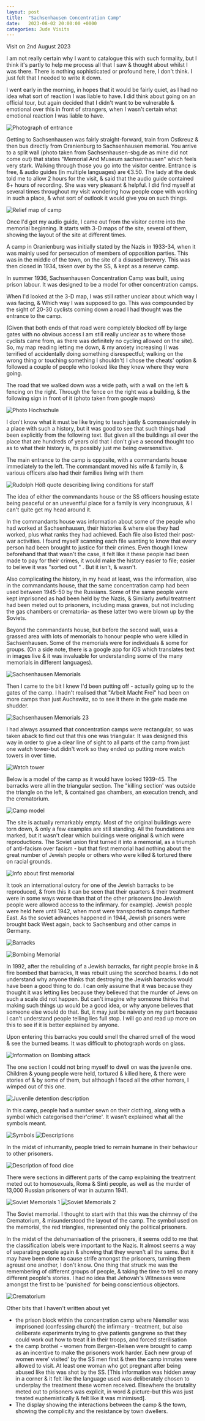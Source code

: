 ```yaml
---
layout: post
title:  "Sachsenhausen Concentration Camp"
date:   2023-08-02 20:00:00 +0000
categories: Jude Visits
---
```


Visit on 2nd August 2023

I am not really certain why I want to catalogue this with such formality, but I think it's partly to help me process all that I saw & thought about whilst I was there. There is nothing sophisticated or profound here, I don't think. I just felt that I needed to write it down.

I went early in the morning, in hopes that it would be fairly quiet, as I had no idea what sort of reaction I was liable to have. I did think about going on an official tour, but again decided that I didn't want to be vulnerable & emotional over this in front of strangers, when I wasn't certain what emotional reaction I was liable to have.

![Photograph of entrance](/Photographs/2003-08-02-Sachsenhausen/IMG_1467.jpeg)



Getting to Sachsenhausen was fairly straight-forward, train from Ostkreuz & then bus directly from Oranienburg to Sachsenhausen memorial. You arrive to a split wall (photo taken from Sachsenhausen-sbg.de as mine did not come out) that
states "Memorial And Museum sachsenhausen" which feels very stark. Walking through those you go into the visitor centre. Entrance is free, & audio guides (in multiple languages) are €3.50. The lady at the desk told me to allow 2 hours for the visit, & said that the audio guide contained 6+ hours of recording. She was very pleasant & helpful. I did find myself at several times throughout my visit wondering how people cope with working in such a place, & what sort of outlook it would give you on such things.

![Relief map of camp](/Photographs/2003-08-02-Sachsenhausen/IMG_4033.jpeg)
 
Once I'd got my audio guide, I came out from the visitor centre into the memorial beginning. It starts with 3-D maps of the site, several of them, showing the layout of the site at different times.

A camp in Oranienburg was initially stated by the Nazis in 1933-34, when it was mainly used for persecution of members of opposition parties. This was in the middle of the town, on the site of a disused brewery. This was then closed in 1934, taken over by the SS, & kept as a reserve camp.

In summer 1936, Sachsenhausen Concentration Camp was built, using prison labour. It was designed to be a model for other concentration camps.

When I'd looked at the 3-D map, I was still rather unclear about which way I was facing, & Which way I was supposed to go. This was compounded by the sight of 20-30 cyclists coming down a road I had thought was the entrance to the camp.

(Given that both ends of that road were completely blocked off by large gates with no obvious access I am still really unclear as to where those cyclists came from, as there was definitely no cycling allowed on the site). So, my map reading letting me down, & my anxiety increasing (I was terrified of accidentally doing something disrespectful; walking on the wrong thing or touching something I shouldn't) I chose the cheats' option & followed a couple of people who looked like they knew where they were going.

The road that we walked down was a wide path, with a wall on the left & fencing on the right. Through the fence on the right was a building, & the following sign in front of it (photo taken from google maps)

![Photo Hochschule](/Photographs/2003-08-02-Sachsenhausen/IMG_1468.jpeg)

I don't know what it must be like trying to teach justly & compassionately in a place with such a history, but it was good to see that such things had been explicitly from the following text. But given all the buildings all over the place that are hundreds of years old that I don't give a second thought too as to what their history is, its possibly just me being oversensitive.

The main entrance to the camp is opposite, with a commandants house immediately to the left. The commandant moved his wife & family in, & various officers also had their families living with them

![Rudolph Höß quote describing living conditions for staff](/Photographs/2003-08-02-Sachsenhausen/IMG_4034.jpeg)

The idea of either the commandants house or the SS officers housing estate being peaceful or an uneventful place for a family is very incongruous, & I can't quite get my head around it.

In the commandants house was information about some of the people who had worked at Sachsenhausen, their histories & where else they had worked, plus what ranks they had achieved. Each file also listed their post-war activities. I found myself scanning each file wanting to know that every person had been brought to justice for their crimes. Even though I knew beforehand that that wasn't the case, it felt like it these people had been made to pay for their crimes, it would make the history easier to file; easier to believe it was "sorted out " . But it isn't, & wasn't.

Also complicating the history, in my head at least, was the information, also in the commandants house, that the same concentration camp had been used between 1945-50 by the Russians. Some of the same people were kept imprisoned as had been held by the Nazis, & Similarly awful treatment had been meted out
to prisoners, including mass graves, but not including the gas chambers or crematoria- as these latter two were blown up by the Soviets.

Beyond the commandants house, but before the second wall, was a grassed area with lots of memorials to honour people who were killed in Sachsenhausen. Some of the memorials were for individuals & some for groups. (On a side note, there is a google app for iOS which translates text in images live & it was invaluable for understanding some of the many memorials in different languages).

![Sachsenhausen Memorials](/Photographs/2003-08-02-Sachsenhausen/IMG_1469.jpeg)


 Then I came to the bit I knew I'd been putting off - actually going up to the gates of the camp. I hadn't realised that "Arbeit Macht Frei" had been on more camps than just Auchswitz, so to see it there in the gate made me shudder.

![Sachsenhausen Memorials 23](/Photographs/2003-08-02-Sachsenhausen/IMG_4061.jpeg)

 
I had always assumed that concentration camps were rectangular, so was taken aback to find out that this one was triangular. It was designed this way in order to give a clear line of sight to all parts of the camp from just one watch tower-but didn't work so they ended up putting more watch towers in over time.

![Watch tower](/Photographs/2003-08-02-Sachsenhausen/IMG_4063.jpeg)

Below is a model of the camp as it would have looked 1939-45. The barracks were all in the triangular section. The "killing section' was outside the triangle on the left, & contained gas chambers, an execution trench, and the crematorium.

![Camp model](/Photographs/2003-08-02-Sachsenhausen/IMG_4064.jpeg)

The site is actually remarkably empty. Most of the original buildings were torn down, & only a few examples are still standing. All the foundations are marked, but it wasn't clear which buildings were original & which were reproductions. The Soviet union first turned it into a memorial, as a triumph of anti-facism over facism - but that first memorial had nothing about the great number of Jewish people or others who were killed & tortured there on racial grounds.

![Info about first memorial](/Photographs/2003-08-02-Sachsenhausen/IMG_4090.jpeg)

It took an international outcry for one of the Jewish barracks to be reproduced, & from this it can be seen that their quarters & their treatment were in some ways worse than that of the other prisoners (no Jewish people were allowed access to the infirmary. for example). Jewish people were held here until 1942, when most were transported to camps further East. As the soviet advances happened in 1944, Jewish prisoners were brought back West again, back to Sachsenburg and other camps in Germany.

![Barracks](/Photographs/2003-08-02-Sachsenhausen/IMG_4087.jpeg)

![Bombing Memorial](/Photographs/2003-08-02-Sachsenhausen/IMG_4091.jpeg)

In 1992, after the rebuilding of a Jewish barracks, far right people broke in & fire bombed that barracks, It was rebuilt using the scorched beams. I do not understand why anyone thinks that destroying the Jewish barracks would have been a good thing to do. I can only assume that it was because they thought it was letting lies because they believed that the murder of Jews on such a scale did not happen. But can't imagine why someone thinks that making such things up would be a good idea, or why anyone believes that someone else would do that. But, it may just be naivety on my part because I can't understand people telling lies full stop. I will go and read up more on this to see if it is better explained by anyone. 

Upon entering this barracks you could smell the charred smell of the wood & see the burned beams. It was difficult to photograph words on glass.

![Information on Bombing attack](/Photographs/2003-08-02-Sachsenhausen/IMG_4088.jpeg)

The one section I could not bring myself to dwell on was the juvenile one. Children & young people were held, tortured & killed here, & there were stories of & by some of them, but although I faced all the other horrors, I wimped out of this one.


![Juvenile detention description](/Photographs/2003-08-02-Sachsenhausen/IMG_4085.jpeg)

In this camp, people had a number sewn on their clothing, along with a symbol which categorised their'crime'. It wasn’t explained what all the symbols meant.

![Symbols](/Photographs/2003-08-02-Sachsenhausen/IMG_4081.jpeg)
![Descriptions](/Photographs/2003-08-02-Sachsenhausen/IMG_1479.png)

In the midst of inhumanity, people tried to remain humane in their behaviour to other prisoners.

![Description of food dice](/Photographs/2003-08-02-Sachsenhausen/IMG_4082.jpeg)

There were sections in different parts of the camp explaining the treatment meted out to homosexuals, Roma & Sinti people, as well as the murder of 13,000 Russian prisoners of war in autumn 1941.

![Soviet Memorials 1](/Photographs/2003-08-02-Sachsenhausen/IMG_4093.jpeg)
![Soviet Memorials 2](/Photographs/2003-08-02-Sachsenhausen/IMG_4094.jpeg)

The Soviet memorial. I thought to start with that this was the chimney of the Crematorium, & misunderstood the layout of the camp. The symbol used on the memorial, the red triangles, represented only the political prisoners.

In the midst of the dehumanisation of the prisoners, it seems odd to me that the classification labels were important to the Nazis. It almost seems a way of separating people again & showing that they weren't all the same. But it may have been done to cause strife amongst the prisoners, turning them agreust one another, I don't know. One thing that struck me was the remembering of different groups of people, & taking the time to tell so many different people's stories. I had no idea that Jehovah's Witnesses were amongst the first to be 'punished' for being conscientious objectors.
 
![Crematorium](/Photographs/2003-08-02-Sachsenhausen/IMG_4101.jpeg)
 
Other bits that I haven't written about yet

 * the prison block within the concentration camp where Niemoller was imprisoned (confessing church)
the infirmary - treatment, but also deliberate experiments trying to give patients gangrene so that they could work out how to treat it in their troops, and forced sterilisation
 * the camp brothel - women from Bergen-Belsen were brought to camp as an incentive to make the prisoners work harder. Each new group of women were' visited' by the SS men first & then the camp inmates were allowed to visit. At least one woman who got pregnant after being abused like this was shot by the SS. [This information was hidden away in a corner & it felt like the language used was deliberately chosen to underplay the treatment these women received. Elsewhere the brutality meted out to prisoners was explicit, in word & picture-but this was just treated euphemistically & felt like it was minimised].
 * The display showing the interactions between the camp & the town, showing the complicity and the resistance by town dwellers.
